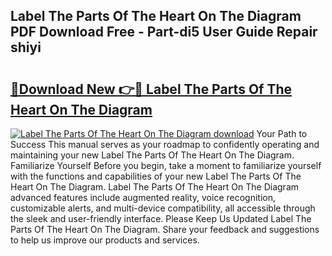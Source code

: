 ## Label The Parts Of The Heart On The Diagram PDF Download Free - Part-di5 User Guide Repair shiyi

# <h2><a href="http://dfj42a.blite.top/?on=Label+The+Parts+Of+The+Heart+On+The+Diagram">🔗Download New 👉🔴 Label The Parts Of The Heart On The Diagram</a></h2>

[![Label The Parts Of The Heart On The Diagram download](https://i.imgur.com/lujVjoI.png)](http://dfj42a.blite.top/?on=Label+The+Parts+Of+The+Heart+On+The+Diagram)
Your Path to Success This manual serves as your roadmap to confidently operating and maintaining your new Label The Parts Of The Heart On The Diagram. Familiarize Yourself Before you begin, take a moment to familiarize yourself with the functions and capabilities of your new Label The Parts Of The Heart On The Diagram. Label The Parts Of The Heart On The Diagram advanced features include augmented reality, voice recognition, customizable alerts, and multi-device compatibility, all accessible through the sleek and user-friendly interface. Please Keep Us Updated Label The Parts Of The Heart On The Diagram. Share your feedback and suggestions to help us improve our products and services.
